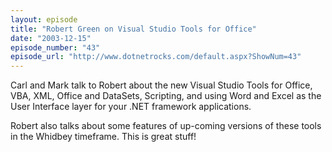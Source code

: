 ```yaml
---
layout: episode
title: "Robert Green on Visual Studio Tools for Office"
date: "2003-12-15"
episode_number: "43"
episode_url: "http://www.dotnetrocks.com/default.aspx?ShowNum=43"
---
```


Carl and Mark talk to Robert about the new Visual Studio Tools for Office, VBA, XML, Office and DataSets, Scripting, and using Word and Excel as the User Interface layer for your .NET framework applications. 

Robert also talks about some features of up-coming versions of these tools in the Whidbey timeframe. This is great stuff! 

